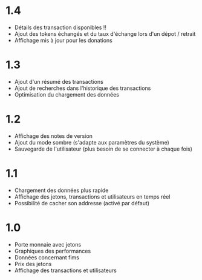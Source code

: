 # 1.4

- Détails des transaction disponibles !!
- Ajout des tokens échangés et du taux d'échange lors d'un dépot / retrait
- Affichage mis à jour pour les donations

# 1.3

- Ajout d'un résumé des transactions
- Ajout de recherches dans l'historique des transactions
- Optimisation du chargement des données

# 1.2

- Affichage des notes de version
- Ajout du mode sombre (s'adapte aux paramètres du système)
- Sauvegarde de l'utilisateur (plus besoin de se connecter à chaque fois)

# 1.1

- Chargement des données plus rapide
- Affichage des jetons, transactions et utilisateurs en temps réel
- Possibilité de cacher son addresse (activé par défaut)

# 1.0

- Porte monnaie avec jetons
- Graphiques des performances
- Données concernant fims
- Prix des jetons
- Affichage des transactions et utilisateurs
